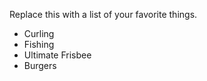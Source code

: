 Replace this with a list of your favorite things.

- Curling
- Fishing
- Ultimate Frisbee
- Burgers
